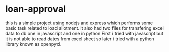 # loan-approval
  

this is a simple project using nodejs and express which performs some basic task related to load allotment.
it also had two files for transfering excel data to db one in javascript and one in python.First i tried with javascript but it is not able to read dates from excel sheet so later i tried with a python library known as openpyxl.